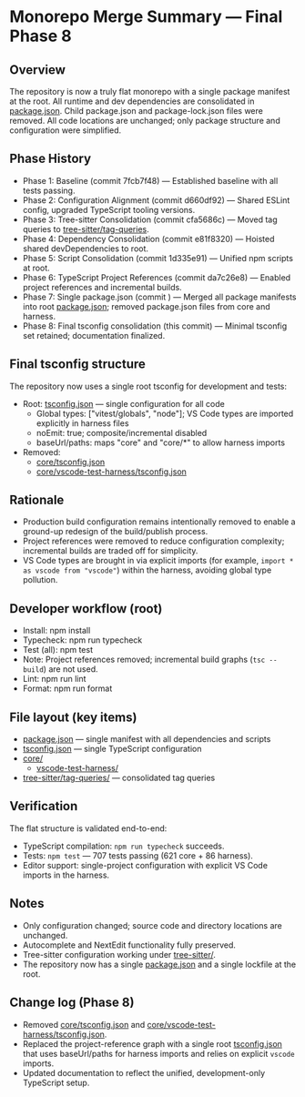 # Monorepo Merge Summary — Final Phase 8

## Overview

The repository is now a truly flat monorepo with a single package manifest at the root. All runtime and dev dependencies are consolidated in [package.json](package.json). Child package.json and package-lock.json files were removed. All code locations are unchanged; only package structure and configuration were simplified.

## Phase History

- Phase 1: Baseline (commit 7fcb7f48) — Established baseline with all tests passing.
- Phase 2: Configuration Alignment (commit d660df92) — Shared ESLint config, upgraded TypeScript tooling versions.
- Phase 3: Tree-sitter Consolidation (commit cfa5686c) — Moved tag queries to [tree-sitter/tag-queries](tree-sitter/tag-queries).
- Phase 4: Dependency Consolidation (commit e81f8320) — Hoisted shared devDependencies to root.
- Phase 5: Script Consolidation (commit 1d335e91) — Unified npm scripts at root.
- Phase 6: TypeScript Project References (commit da7c26e8) — Enabled project references and incremental builds.
- Phase 7: Single package.json (commit <finalize-packages>) — Merged all package manifests into root [package.json](package.json); removed package.json files from core and harness.
- Phase 8: Final tsconfig consolidation (this commit) — Minimal tsconfig set retained; documentation finalized.

## Final tsconfig structure

The repository now uses a single root tsconfig for development and tests:

- Root: [tsconfig.json](tsconfig.json) — single configuration for all code
  - Global types: ["vitest/globals", "node"]; VS Code types are imported explicitly in harness files
  - noEmit: true; composite/incremental disabled
  - baseUrl/paths: maps "core" and "core/*" to allow harness imports
- Removed:
  - [core/tsconfig.json](core/tsconfig.json)
  - [core/vscode-test-harness/tsconfig.json](core/vscode-test-harness/tsconfig.json)

## Rationale

- Production build configuration remains intentionally removed to enable a ground-up redesign of the build/publish process.
- Project references were removed to reduce configuration complexity; incremental builds are traded off for simplicity.
- VS Code types are brought in via explicit imports (for example, `import * as vscode from "vscode"`) within the harness, avoiding global type pollution.

## Developer workflow (root)

- Install: npm install
- Typecheck: npm run typecheck
- Test (all): npm test
- Note: Project references removed; incremental build graphs (`tsc --build`) are not used.
- Lint: npm run lint
- Format: npm run format

## File layout (key items)

- [package.json](package.json) — single manifest with all dependencies and scripts
- [tsconfig.json](tsconfig.json) — single TypeScript configuration
- [core/](core)
  - [vscode-test-harness/](core/vscode-test-harness)
- [tree-sitter/tag-queries/](tree-sitter/tag-queries) — consolidated tag queries

## Verification

The flat structure is validated end-to-end:
- TypeScript compilation: `npm run typecheck` succeeds.
- Tests: `npm test` — 707 tests passing (621 core + 86 harness).
- Editor support: single-project configuration with explicit VS Code imports in the harness.

## Notes

- Only configuration changed; source code and directory locations are unchanged.
- Autocomplete and NextEdit functionality fully preserved.
- Tree-sitter configuration working under [tree-sitter/](tree-sitter).
- The repository now has a single [package.json](package.json) and a single lockfile at the root.

## Change log (Phase 8)

- Removed [core/tsconfig.json](core/tsconfig.json) and [core/vscode-test-harness/tsconfig.json](core/vscode-test-harness/tsconfig.json).
- Replaced the project-reference graph with a single root [tsconfig.json](tsconfig.json) that uses baseUrl/paths for harness imports and relies on explicit `vscode` imports.
- Updated documentation to reflect the unified, development-only TypeScript setup.